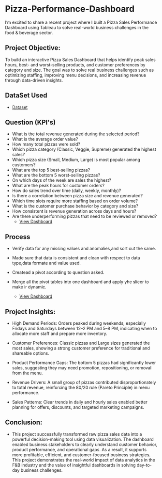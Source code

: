 # Pizza-Performance-Dashboard
I’m excited to share a recent project where I built a Pizza Sales Performance Dashboard using Tableau to solve real-world business challenges in the food & beverage sector.

## Project Objective:
To build an interactive Pizza Sales Dashboard that helps identify peak sales hours, best- and worst-selling products, and customer preferences by category and size. The goal was to solve real business challenges such as optimizing staffing, improving menu decisions, and increasing revenue through data-driven insights.

## DataSet Used
- <a href="https://github.com/Ayush1824/Pizza-Performance-Dashboard/blob/main/pizza_sales%20excel%20file.xlsx">Dataset</a>

## Question (KPI's)

- What is the total revenue generated during the selected period?
- What is the average order value?
- How many total pizzas were sold?
- Which pizza category (Classic, Veggie, Supreme) generated the highest sales?
- Which pizza size (Small, Medium, Large) is most popular among customers?
- What are the top 5 best-selling pizzas?
- What are the bottom 5 worst-selling pizzas?
- On which days of the week are sales the highest?
- What are the peak hours for customer orders?
- How do sales trend over time (daily, weekly, monthly)?
- Is there a correlation between pizza size and revenue generated?
- Which time slots require more staffing based on order volume?
- What is the customer purchase behavior by category and size?
- How consistent is revenue generation across days and hours?
- Are there underperforming pizzas that need to be reviewed or removed?
  - <a href=https://github.com/Ayush1824/Pizza-Performance-Dashboard/blob/main/Screenshot%202025-07-25%20174145.png> View Dashboard</a>

## Process
- Verify data for any missing values and anomalies,and sort out the same.
- Made sure that data is  consistent and clean with respect to data type,data formate and value used.
- Createad a pivot according to question asked.
- Merge all the pivot tables into one dashboard and apply yhe slicer to make ir dynamic.
  
  - <a href=https://github.com/Ayush1824/Pizza-Performance-Dashboard/blob/main/Screenshot%202025-07-25%20174145.png> View Dashboard</a>


## Project Insights:

- High Demand Periods: Orders peaked during weekends, especially Fridays and Saturdays between 12–2 PM and 5–8 PM, indicating when to allocate more staff and       prepare more inventory.

- Customer Preferences: Classic pizzas and Large sizes generated the most sales, showing a strong customer preference for traditional and shareable options.

- Product Performance Gaps: The bottom 5 pizzas had significantly lower sales, suggesting they may need promotion, repositioning, or removal from the menu.

- Revenue Drivers: A small group of pizzas contributed disproportionately to total revenue, reinforcing the 80/20 rule (Pareto Principle) in menu performance.

- Sales Patterns: Clear trends in daily and hourly sales enabled better planning for offers, discounts, and targeted marketing campaigns.

## Conclusion:
- This project successfully transformed raw pizza sales data into a powerful decision-making tool using data visualization. The dashboard enabled business stakeholders to clearly understand customer behavior, product performance, and operational gaps. As a result, it supports more profitable, efficient, and customer-focused business strategies. This project demonstrates the real-world impact of data analytics in the F&B industry and the value of insightful dashboards in solving day-to-day business challenges.
